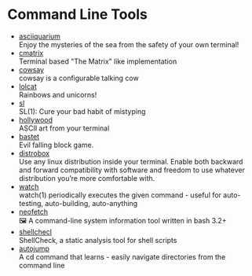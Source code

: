 # Command Line Tools

- [asciiquarium](https://github.com/cmatsuoka/asciiquarium)
  <br/>Enjoy the mysteries of the sea from the safety of your own terminal!
- [cmatrix](https://github.com/abishekvashok/cmatrix)
  <br/>Terminal based "The Matrix" like implementation
- [cowsay](https://github.com/piuccio/cowsay)
  <br/>cowsay is a configurable talking cow
- [lolcat](https://github.com/busyloop/lolcat)
  <br/>Rainbows and unicorns!
- [sl](https://github.com/mtoyoda/sl)
  <br/>SL(1): Cure your bad habit of mistyping
- [hollywood](https://github.com/dustinkirkland/hollywood)
  <br/>ASCII art from your terminal
- [bastet](https://github.com/fph/bastet)
  <br/>Evil falling block game.
- [distrobox](https://github.com/89luca89/distrobox)
  <br/>Use any linux distribution inside your terminal. Enable both backward and forward compatibility with software and
  freedom to use whatever distribution you’re more comfortable with.
- [watch](https://github.com/tj/watch)
  <br/>watch(1) periodically executes the given command - useful for auto-testing, auto-building, auto-anything
- [neofetch](https://github.com/dylanaraps/neofetch)
  <br/>🖼️ A command-line system information tool written in bash 3.2+
- [shellchecl](https://github.com/koalaman/shellcheck)
  <br/>ShellCheck, a static analysis tool for shell scripts
- [autojump](https://github.com/wting/autojump)
  <br/>A cd command that learns - easily navigate directories from the command line